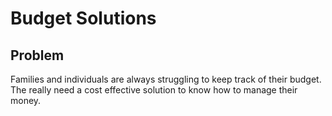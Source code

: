 # Budget Solutions

## Problem
Families and individuals are always struggling to keep track of their budget. The really need a cost effective solution to know how to manage their money.
